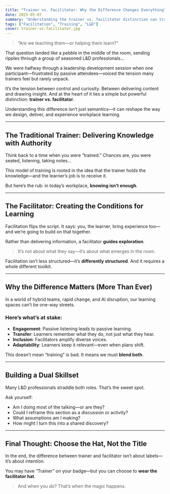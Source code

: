 ```yaml
---
title: "Trainer vs. Facilitator: Why the Difference Changes Everything"
date: 2025-05-07
summary: "Understanding the trainer vs. facilitator distinction can transform how you deliver learning and boost engagement across your sessions."
tags: ["Facilitation", "Training", "L&D"]
cover: trainer-vs-facilitator.jpg
---
```


> “Are we teaching them—or helping them learn?”

That question landed like a pebble in the middle of the room, sending ripples through a group of seasoned L&D professionals...

We were halfway through a leadership development session when one participant—frustrated by passive attendees—voiced the tension many trainers feel but rarely unpack.

It’s the tension between control and curiosity. Between delivering content and drawing insight. And at the heart of it lies a simple but powerful distinction: **trainer vs. facilitator**.

Understanding this difference isn’t just semantics—it can reshape the way we design, deliver, and experience workplace learning.

---

## The Traditional Trainer: Delivering Knowledge with Authority

Think back to a time when you were “trained.” Chances are, you were seated, listening, taking notes...

This model of training is rooted in the idea that the trainer holds the knowledge—and the learner’s job is to receive it.

But here’s the rub: in today’s workplace, **knowing isn’t enough**.

---

## The Facilitator: Creating the Conditions for Learning

Facilitation flips the script. It says: you, the learner, bring experience too—and we’re going to build on that together.

Rather than delivering information, a facilitator **guides exploration**.

> It’s not about what they say—it’s about what emerges in the room.

Facilitation isn’t less structured—it’s **differently structured**. And it requires a whole different toolkit.

---

## Why the Difference Matters (More Than Ever)

In a world of hybrid teams, rapid change, and AI disruption, our learning spaces can’t be one-way streets.

### Here’s what’s at stake:

- **Engagement**: Passive listening leads to passive learning.  
- **Transfer**: Learners remember what they do, not just what they hear.  
- **Inclusion**: Facilitators amplify diverse voices.  
- **Adaptability**: Learners keep it relevant—even when plans shift.

This doesn’t mean “training” is bad. It means we must **blend both**.

---

## Building a Dual Skillset

Many L&D professionals straddle both roles. That’s the sweet spot.

Ask yourself:

- Am I doing most of the talking—or are they?
- Could I reframe this section as a discussion or activity?
- What assumptions am I making?
- How might I turn this into a shared discovery?

---

## Final Thought: Choose the Hat, Not the Title

In the end, the difference between trainer and facilitator isn’t about labels—it’s about intention.

You may have “Trainer” on your badge—but you can choose to **wear the facilitator hat**.

> And when you do? That’s when the magic happens.
